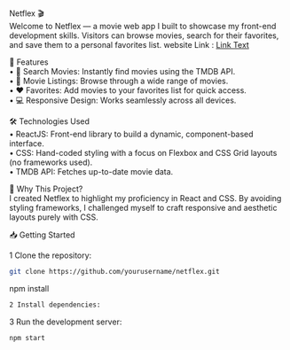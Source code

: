 Netflex 🎬  
Welcome to Netflex — a movie web app I built to showcase my front-end development skills. Visitors can browse movies, search for their favorites, and save them to a personal favorites list.
website Link :  [Link Text](https://netflex-chi.vercel.app/)

🚀 Features  
• 🔎 Search Movies: Instantly find movies using the TMDB API.  
• 📃 Movie Listings: Browse through a wide range of movies.  
• ❤️ Favorites: Add movies to your favorites list for quick access.  
• 💻 Responsive Design: Works seamlessly across all devices.  


  
🛠️ Technologies Used  
• ReactJS: Front-end library to build a dynamic, component-based interface.  
• CSS: Hand-coded styling with a focus on Flexbox and CSS Grid layouts (no frameworks used).  
• TMDB API: Fetches up-to-date movie data.  
  

🎨 Why This Project?  
I created Netflex to highlight my proficiency in React and CSS. By avoiding styling frameworks, I challenged myself to craft responsive and aesthetic layouts purely with CSS.  

📥 Getting Started  

1 Clone the repository:  
```bash
git clone https://github.com/yourusername/netflex.git  
```

npm install  

```bash
2 Install dependencies:
```



3 Run the development server:

```bash
npm start  
```



